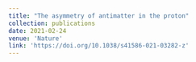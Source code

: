 ```yaml
---
title: "The asymmetry of antimatter in the proton"
collection: publications
date: 2021-02-24
venue: 'Nature'
link: 'https://doi.org/10.1038/s41586-021-03282-z'
---
```


